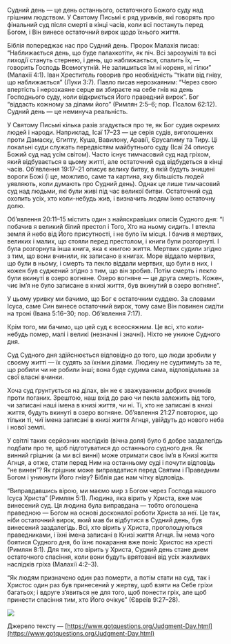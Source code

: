 Судний день — це день останнього, остаточного Божого суду над грішним людством. У Святому Письмі є ряд уривків, які говорять про фінальний суд після смерті в кінці часів, коли всі постануть перед Богом, і Він винесе остаточний вирок щодо їхнього життя.

Біблія попереджає нас про Судний день. Пророк Малахія писав: “Наближається день, що буде палахкотіти, як піч. Всі зарозумілі та всі лиходії стануть стернею, і день, що наближається, спалить їх, — говорить Господь Всемогутній. Не залишиться їм ні кореня, ні гілки” (Малахії 4:1). Іван Хреститель говорив про необхідність “тікати від гніву, що наближається” (Луки 3:7). Павло писав нерозкаяним: “Через свою впертість і нерозкаяне серце ви збираєте на себе гнів на день Господнього суду, коли відкриється Його праведний вирок”. Бог “віддасть кожному за ділами його” (Римлян 2:5–6; пор. Псалом 62:12). Судний день — це неминуча реальність.

У Святому Письмі кілька разів згадується про те, як Бог судив окремих людей і народи. Наприклад, Ісаї 17–23 — це серія судів, виголошених проти Дамаску, Єгипту, Куша, Вавилону, Аравії, Єрусалиму та Тиру. Ці локальні суди служать передвістям майбутнього суду (Ісаї 24 описує Божий суд над усім світом). Часто існує тимчасовий суд над гріхом, який відбувається в цьому житті, але остаточний суд відбудеться в кінці часів. Об’явлення 19:17–21 описує велику битву, в якій будуть знищені вороги Божі (і це, можливо, саме та картина, яку більшість людей уявляють, коли думають про Судний день). Однак це лише тимчасовий суд над людьми, які були живі під час великої битви. Остаточний суд охопить усіх, хто коли-небудь жив, і визначить людям їхню остаточну долю.

Об’явлення 20:11–15 містить один з найяскравіших описів Судного дня: “І побачив я великий білий престол і Того, Хто на ньому сидить. І втекла земля й небо від Його присутності, і не було їм місця. І бачив я мертвих, великих і малих, що стояли перед престолом, і книги були розгорнуті. І була розгорнута інша книга, яка є книгою життя. Мертвих судили згідно з тим, що вони вчинили, як записано в книгах. Море віддало мертвих, що були в ньому, і смерть та пекло віддали мертвих, що були в них, і кожен був суджений згідно з тим, що він зробив. Потім смерть і пекло були вкинуті в озеро вогняне. Озеро вогняне — це друга смерть. Кожен, чиє ім’я не було записане в книзі життя, був вкинутий в озеро вогняне”.

У цьому уривку ми бачимо, що Бог є остаточним суддею. За словами Ісуса, саме Син винесе остаточний вирок, тому саме Він повинен сидіти на троні (Івана 5:16–30; пор. Об’явлення 7:17).

Крім того, ми бачимо, що цей суд є всеосяжним. Це всі, хто коли-небудь помер, малі і великі (незначні і значні). Ніхто не уникне Судного дня.

Суд Судного дня здійснюється відповідно до того, що люди зробили у своєму житті — їх судять за їхніми ділами. Людину не судитимуть за те, що робили чи не робили інші; вона буде судима сама, відповідальна за свої власні вчинки.

Хоча суд ґрунтується на ділах, він не є зважуванням добрих вчинків проти поганих. Зрештою, наш вхід до раю чи пекла залежить від того, чи записані наші імена в книзі життя, чи ні. Ті, хто не записані в книзі життя, будуть вкинуті в озеро вогняне. Об’явлення 21:27 повторює, що тільки ті, чиї імена записані в книзі життя Агнця, увійдуть до нового неба і нової землі.

У світлі таких серйозних наслідків (вічна доля) було б добре заздалегідь подбати про те, щоб підготуватися до останнього судного дня. Як винний грішник (а ми всі винні) може отримати своє ім’я в Книзі життя Агнця, а отже, стати перед Ним на останньому суді і почути відповідь “не винен”? Як грішник може виправдатися перед Святим і Праведним Богом і уникнути Його гніву? Біблія дає нам чітку відповідь.

“Виправдавшись вірою, ми маємо мир з Богом через Господа нашого Ісуса Христа” (Римлян 5:1). Людина, яка вірить у Христа, вже має винесений суд. Ця людина була виправдана — тобто оголошена праведною — Богом на основі досконалої роботи Христа за неї. Це так, ніби остаточний вирок, який мав би відбутися в Судний день, був винесений заздалегідь. Всі, хто вірить у Христа, проголошуються праведниками, і їхні імена записані в Книзі життя Агнця. Їм нема чого боятися Судного дня, бо їхнє покарання вже поніс Христос на хресті (Римлян 8:1). Для тих, хто вірить у Христа, Судний день стане днем остаточного спасіння, коли вони будуть врятовані від усіх жахливих наслідків гріха (Малахії 4:2–3).

“Як людям призначено один раз померти, а потім стати на суд, так і Христос один раз був принесений у жертву, щоб взяти на Себе гріхи багатьох; і вдруге з’явиться не для того, щоб понести гріх, але щоб принести спасіння тим, хто Його очікує” (Євреїв 9:27–28).

![](https://miro.medium.com/v2/resize:fit:1000/0*bBX5WS-vgE_uYx5L)

Джерело тексту — [https://www.gotquestions.org/Judgment-Day.html](https://www.gotquestions.org/Judgment-Day.html)
